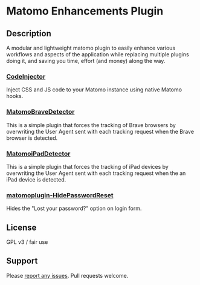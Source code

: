 # Matomo Enhancements Plugin

## Description
A modular and lightweight matomo plugin to easily enhance various workflows and aspects of the application while replacing multiple plugins doing it, and saving you time, effort (and money) along the way.

### [CodeInjector](https://github.com/openmost/CodeInjector)
Inject CSS and JS code to your Matomo instance using native Matomo hooks.

### [MatomoBraveDetector](https://github.com/Starker3/MatomoBraveDetector)
This is a simple plugin that forces the tracking of Brave browsers by overwriting the User Agent sent with each tracking request when the Brave browser is detected.

### [MatomoiPadDetector](https://github.com/Starker3/MatomoiPadDetector)
This is a simple plugin that forces the tracking of iPad devices by overwriting the User Agent sent with each tracking request when the an iPad device is detected.

### [matomoplugin-HidePasswordReset](https://github.com/jbrule/matomoplugin-HidePasswordReset)
Hides the "Lost your password?" option on login form.

## License
GPL v3 / fair use

## Support
Please [report any issues](https://github.com/tapmeppework/matomo-enhancements/issues). Pull requests welcome.
